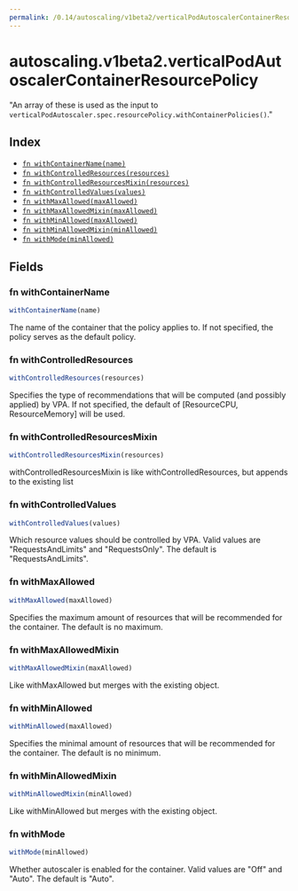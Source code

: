 ```yaml
---
permalink: /0.14/autoscaling/v1beta2/verticalPodAutoscalerContainerResourcePolicy/
---
```


# autoscaling.v1beta2.verticalPodAutoscalerContainerResourcePolicy

"An array of these is used as the input to `verticalPodAutoscaler.spec.resourcePolicy.withContainerPolicies()`."

## Index

* [`fn withContainerName(name)`](#fn-withcontainername)
* [`fn withControlledResources(resources)`](#fn-withcontrolledresources)
* [`fn withControlledResourcesMixin(resources)`](#fn-withcontrolledresourcesmixin)
* [`fn withControlledValues(values)`](#fn-withcontrolledvalues)
* [`fn withMaxAllowed(maxAllowed)`](#fn-withmaxallowed)
* [`fn withMaxAllowedMixin(maxAllowed)`](#fn-withmaxallowedmixin)
* [`fn withMinAllowed(maxAllowed)`](#fn-withminallowed)
* [`fn withMinAllowedMixin(minAllowed)`](#fn-withminallowedmixin)
* [`fn withMode(minAllowed)`](#fn-withmode)

## Fields

### fn withContainerName

```ts
withContainerName(name)
```

The name of the container that the policy applies to. If not specified, the policy serves as the default policy.

### fn withControlledResources

```ts
withControlledResources(resources)
```

Specifies the type of recommendations that will be computed (and possibly applied) by VPA. If not specified, the default of [ResourceCPU, ResourceMemory] will be used.

### fn withControlledResourcesMixin

```ts
withControlledResourcesMixin(resources)
```

withControlledResourcesMixin is like withControlledResources, but appends to the existing list

### fn withControlledValues

```ts
withControlledValues(values)
```

Which resource values should be controlled by VPA. Valid values are "RequestsAndLimits" and "RequestsOnly". The default is "RequestsAndLimits".

### fn withMaxAllowed

```ts
withMaxAllowed(maxAllowed)
```

Specifies the maximum amount of resources that will be recommended for the container. The default is no maximum.

### fn withMaxAllowedMixin

```ts
withMaxAllowedMixin(maxAllowed)
```

Like withMaxAllowed but merges with the existing object.

### fn withMinAllowed

```ts
withMinAllowed(maxAllowed)
```

Specifies the minimal amount of resources that will be recommended for the container. The default is no minimum.

### fn withMinAllowedMixin

```ts
withMinAllowedMixin(minAllowed)
```

Like withMinAllowed but merges with the existing object.

### fn withMode

```ts
withMode(minAllowed)
```

Whether autoscaler is enabled for the container. Valid values are "Off" and "Auto". The default is "Auto".